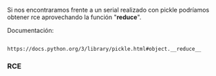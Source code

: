 Si nos encontraramos frente a un serial realizado con pickle podríamos obtener rce aprovechando la función "__reduce__".

Documentación:

            https://docs.python.org/3/library/pickle.html#object.__reduce__

### RCE

